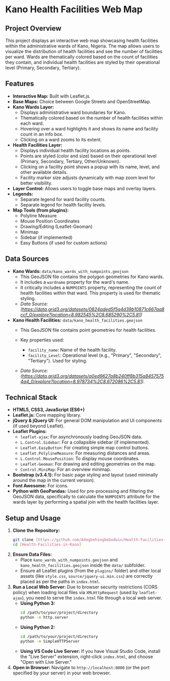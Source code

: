 # Kano Health Facilities Web Map

## Project Overview

This project displays an interactive web map showcasing health facilities within the administrative wards of Kano, Nigeria. The map allows users to visualize the distribution of health facilities and see the number of facilities per ward. Wards are thematically colored based on the count of facilities they contain, and individual health facilities are styled by their operational level (Primary, Secondary, Tertiary).

## Features

*   **Interactive Map:** Built with Leaflet.js.
*   **Base Maps:** Choice between Google Streets and OpenStreetMap.
*   **Kano Wards Layer:**
    *   Displays administrative ward boundaries for Kano.
    *   Thematically colored based on the number of health facilities within each ward.
    *   Hovering over a ward highlights it and shows its name and facility count in an info box.
    *   Clicking on a ward zooms to its extent.
*   **Health Facilities Layer:**
    *   Displays individual health facility locations as points.
    *   Points are styled (color and size) based on their operational level (Primary, Secondary, Tertiary, Other/Unknown).
    *   Clicking on a facility point shows a popup with its name, level, and other available details.
    *   Facility marker size adjusts dynamically with map zoom level for better visibility.
*   **Layer Control:** Allows users to toggle base maps and overlay layers.
*   **Legends:**
    *   Separate legend for ward facility counts.
    *   Separate legend for health facility levels.
*   **Map Tools (from plugins):**
    *   Polyline Measure
    *   Mouse Position Coordinates
    *   Drawing/Editing (Leaflet-Geoman)
    *   Minimap
    *   Sidebar (if implemented)
    *   Easy Buttons (if used for custom actions)

## Data Sources

*   **Kano Wards:** `data/kano_wards_with_numpoints.geojson`
    *   This GeoJSON file contains the polygon geometries for Kano wards.
    *   It includes a `wardname` property for the ward's name.
    *   It critically includes a `NUMPOINTS` property, representing the count of health facilities within that ward. This property is used for thematic styling.
    *   *Data Source:(https://data.grid3.org/datasets/0824aded5f5a4d39b10871c667aa8ccf_0/explore?location=8.982545%2C8.685290%2C5.81)*
*   **Kano Health Facilities:** `data/kano_health_facilities.geojson`
    *   This GeoJSON file contains point geometries for health facilities.
    *   Key properties used:
        *   `facility_name`: Name of the health facility.
        *   `facility_Level`: Operational level (e.g., "Primary", "Secondary", "Tertiary"). Used for styling.

    *   *Data Source:(https://data.grid3.org/datasets/a0ed9627a8b240ff8b315a84575754a4_0/explore?location=8.978734%2C8.672086%2C5.81).*

## Technical Stack

*   **HTML5, CSS3, JavaScript (ES6+)**
*   **Leaflet.js:** Core mapping library.
*   **jQuery & jQuery UI:** For general DOM manipulation and UI components (if used beyond Leaflet).
*   **Leaflet Plugins:**
    *   `leaflet-ajax`: For asynchronously loading GeoJSON data.
    *   `L.Control.Sidebar`: For a collapsible sidebar (if implemented).
    *   `Leaflet.EasyButton`: For creating simple map control buttons.
    *   `Leaflet.PolylineMeasure`: For measuring distances and areas.
    *   `L.Control.MousePosition`: To display mouse coordinates.
    *   `Leaflet-Geoman`: For drawing and editing geometries on the map.
    *   `Control.MiniMap`: For an overview minimap.
*   **Bootstrap (v3.4.1):** For basic page styling and layout (used minimally around the map in the current version).
*   **Font Awesome:** For icons.
*   **Python with GeoPandas:** Used for pre-processing and filtering the GeoJSON data, specifically to calculate the `NUMPOINTS` attribute for the wards layer by performing a spatial join with the health facilities layer.

## Setup and Usage

1.  **Clone the Repository:**
    ```bash
    git clone [https://github.com/AdegbehingbeGodwin/Health-Facilities-in-Kano/]
    cd [Health-Facilities-in-Kano]
    ```
2.  **Ensure Data Files:**
    *   Place `kano_wards_with_numpoints.geojson` and `kano_health_facilities.geojson` inside the `data/` subfolder.
    *   Ensure all Leaflet plugins (from the `plugins/` folder) and other local assets (like `style.css`, `source/jquery-ui.min.css`) are correctly placed as per the paths in `index.html`.
3.  **Run a Local Web Server:**
    Due to browser security restrictions (CORS policy) when loading local files via `XMLHttpRequest` (used by `leaflet-ajax`), you need to serve the `index.html` file through a local web server.
    *   **Using Python 3:**
        ```bash
        cd /path/to/your/project/directory
        python -m http.server
        ```
    *   **Using Python 2:**
        ```bash
        cd /path/to/your/project/directory
        python -m SimpleHTTPServer
        ```
    *   **Using VS Code Live Server:** If you have Visual Studio Code, install the "Live Server" extension, right-click `index.html`, and choose "Open with Live Server."
4.  **Open in Browser:**
    Navigate to `http://localhost:8000` (or the port specified by your server) in your web browser.
